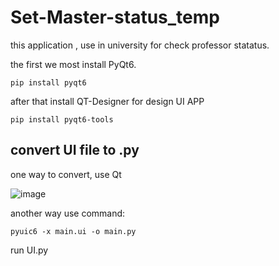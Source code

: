 # Set-Master-status_temp

this application , use in university for check professor statatus.

the first we most install PyQt6.

``` pip install pyqt6 ```

after that install QT-Designer for design UI APP

```pip install pyqt6-tools```

## convert UI file to .py

one way to convert, use Qt

![image](https://user-images.githubusercontent.com/76733942/218256497-53cc2ada-3285-4af2-97ac-3f47f2350392.png)

another way use command:

```pyuic6 -x main.ui -o main.py```


run UI.py
